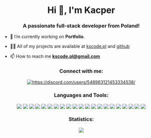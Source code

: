 <h1 align="center">Hi 👋, I'm Kacper</h1>
<h3 align="center">A passionate full-stack developer from Poland!</h3>

- 🔭 I’m currently working on **Portfolio**.
- 👨‍💻 All of my projects are available at <a href="https://kscode.pl" target="_blank">kscode.pl</a> and <a href="https://github.com/NexON39?tab=repositories" target="_blank">github</a>

- 📫 How to reach me **kscode.pl@gmail.com**

<h3 align="center">Connect with me:</h3>
<p align="center">
<a href="https://discord.gg/https://discord.com/users/548963121453334538/" target="blank"><img align="center" src="https://img.shields.io/badge/Discord-5865F2?style=for-the-badge&logo=discord&logoColor=white" alt="https://discord.com/users/548963121453334538/" /></a>
</p>
<h3 align="center">Languages and Tools:</h3>
<p align="center">
  <img align="center" src="https://img.shields.io/badge/C%2B%2B-00599C?style=for-the-badge&logo=c%2B%2B&logoColor=white"/>
  <img align="center" src="https://img.shields.io/badge/CSS3-1572B6?style=for-the-badge&logo=css3&logoColor=white"/>
  <img align="center" src="https://img.shields.io/badge/HTML5-E34F26?style=for-the-badge&logo=html5&logoColor=white"/>
  <img align="center" src="https://img.shields.io/badge/PHP-777BB4?style=for-the-badge&logo=php&logoColor=white"/>
  <img align="center" src="https://img.shields.io/badge/JavaScript-323330?style=for-the-badge&logo=javascript&logoColor=F7DF1E"/>
  <img align="center" src="https://img.shields.io/badge/json-5E5C5C?style=for-the-badge&logo=json&logoColor=white"/>
  <img align="center" src="https://img.shields.io/badge/MySQL-005C84?style=for-the-badge&logo=mysql&logoColor=white"/>
  <img align="center" src="https://img.shields.io/badge/Chart.js-FF6384?style=for-the-badge&logo=chartdotjs&logoColor=white"/>
  <img align="center" src="https://img.shields.io/badge/jQuery-0769AD?style=for-the-badge&logo=jquery&logoColor=white"/>
  <img align="center" src="https://img.shields.io/badge/Linux-FCC624?style=for-the-badge&logo=linux&logoColor=black"/>
  <img align="center" src="https://img.shields.io/badge/Apache-D22128?style=for-the-badge&logo=Apache&logoColor=white"/>
  <img align="center" src="https://img.shields.io/badge/Visual_Studio_Code-0078D4?style=for-the-badge&logo=visual%20studio%20code&logoColor=white"/>
  <img align="center" src="https://img.shields.io/badge/GIT-E44C30?style=for-the-badge&logo=git&logoColor=white"/>
  <img align="center" src="https://img.shields.io/badge/Laravel-FF2D20?style=for-the-badge&logo=laravel&logoColor=white"/>
  <img align="center" src="https://img.shields.io/badge/connect-%2300843e.svg?style=for-the-badge&logo=symfony&logoColor=white"/>
  <img align="center" src="https://img.shields.io/badge/Ubuntu-E95420?style=for-the-badge&logo=ubuntu&logoColor=white"/>
  <img align="center" src="https://img.shields.io/badge/Python-14354C?style=for-the-badge&logo=python&logoColor=white"/>
  <img align="center" src="https://img.shields.io/badge/PyCharm-000000.svg?&style=for-the-badge&logo=PyCharm&logoColor=white"/>
  <img align="center" src="http://img.shields.io/badge/-PHPStorm-181717?style=for-the-badge&logo=phpstorm&logoColor=white"/>
  <img align="center" src="https://img.shields.io/badge/Jira-0052CC?style=for-the-badge&logo=Jira&logoColor=white"/>
  <img align="center" src="https://img.shields.io/badge/TeamCity-000000?style=for-the-badge&logo=TeamCity&logoColor=white"/>
</p>
<h3 align="center">Statistics:</h3>
<p align="center">
<img align="center" src="https://github-readme-stats-git-masterrstaa-rickstaa.vercel.app/api?username=NexON39&count_private=true&show_icons=true&theme=dracula"/>
</p>

